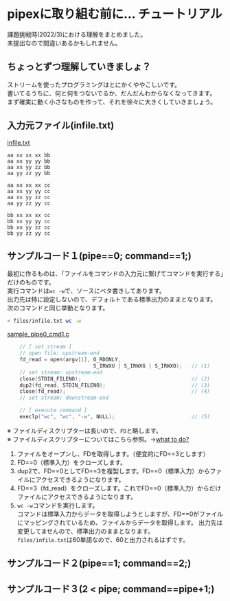 # pipexに取り組む前に… チュートリアル

課題挑戦時(2022/3)における理解をまとめました。  
未提出なので間違いあるかもしれません。  


## ちょっとずつ理解していきましょ？

ストリームを使ったプログラミングはとにかくややこしいです。  
書いてるうちに、何と何をつないでるか、だんだんわからなくなってきます。  
まず確実に動く小さなものを作って、それを徐々に大きくしていきましょう。  


## 入力元ファイル(infile.txt)

[infile.txt](https://github.com/mznmk/pipex/blob/master/files/infile.txt)  
```
aa xx xx xx bb
aa xx yy yy bb
aa xx yy zz bb
aa yy zz yy bb

aa xx xx xx cc
aa xx yy yy cc
aa xx yy zz cc
aa yy zz yy cc

bb xx xx xx cc
bb xx yy yy cc
bb xx yy zz cc
bb yy zz yy cc
```

## サンプルコード１(pipe==0; command==1;)

最初に作るものは、「ファイルをコマンドの入力元に繋げてコマンドを実行する」だけのものです。  
実行コマンドは`wc -w`で、ソースにベタ書きしてあります。  
出力先は特に設定しないので、デフォルトである標準出力のままとなります。  
次のコマンドと同じ挙動となります。  
```sh
< files/infile.txt wc -w
```

[sample_pipe0_cmd1.c](https://github.com/mznmk/pipex/blob/master/srcs/sample_pipe0_cmd1.c?ts=4)  
```c
	// [ set stream ]
	// open file: upstream-end
	fd_read = open(argv[1], O_RDONLY,
							S_IRWXU | S_IRWXG | S_IRWXO);	// (1)
	// set stream: upstream-end
	close(STDIN_FILENO);									// (2)
	dup2(fd_read, STDIN_FILENO);							// (3)
	close(fd_read);											// (4)
	// set stream: downstream-end

	// [ execute command ]
	execlp("wc", "wc", "-w", NULL);							// (5)
```
※ ファイルディスクリプターは長いので、`FD`と略します。  
※ ファイルディスクリプターについてはこちら参照。→[what to do?](./what_to_do.md)  

1. ファイルをオープンし、FDを取得します。（便宜的にFD==3とします）  
2. FD==0（標準入力）をクローズします。  
3. dup2で、FD==0としてFD==3を複製します。FD==0（標準入力）からファイルにアクセスできるようになります。  
4. FD==3（fd_read）をクローズします。これでFD==0（標準入力）からだけファイルにアクセスできるようになります。  
5. `wc -w`コマンドを実行します。  
	コマンドは標準入力からデータを取得しようとしますが、FD==0がファイルにマッピングされているため、ファイルからデータを取得します。	出力先は変更してませんので、標準出力のままとなります。  
	`files/infile.txt`は60単語なので、60と出力されるはずです。    


## サンプルコード２(pipe==1; command==2;)






## サンプルコード３(2 < pipe; command==pipe+1;)








